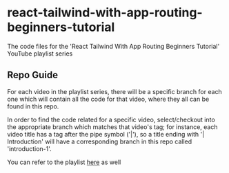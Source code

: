 # react-tailwind-with-app-routing-beginners-tutorial
The code files for the 'React Tailwind With App Routing Beginners Tutorial' YouTube playlist series

## Repo Guide
For each video in the playlist series, there will be a specific branch for each one which will contain all the code for that video, where they all can be found in this repo.

In order to find the code related for a specific video, select/checkout into the appropriate branch which matches that video's tag; for instance, each video title has a tag after the pipe symbol ('|'), so a title ending with '| Introduction' will have a corresponding branch in this repo called 'introduction-1'.

You can refer to the playlist [here](https://www.youtube.com/playlist?list=PLZc0jSwsDg5DSJMn81CXW51pf87ziW-GU) as well
